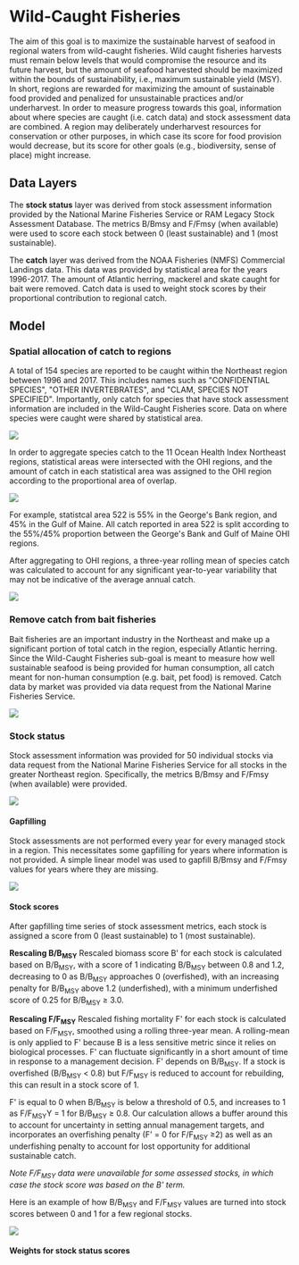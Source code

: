 # Wild-Caught Fisheries

The aim of this goal is to maximize the sustainable harvest of seafood in regional waters from wild-caught fisheries. Wild caught fisheries harvests must remain below levels that would compromise the resource and its future harvest, but the amount of seafood harvested should be maximized within the bounds of sustainability, i.e., maximum sustainable yield (MSY). In short, regions are rewarded for maximizing the amount of sustainable food provided and penalized for unsustainable practices and/or underharvest. In order to measure progress towards this goal, information about where species are caught (i.e. catch data) and stock assessment data are combined. A region may deliberately underharvest resources for conservation or other purposes, in which case its score for food provision would decrease, but its score for other goals (e.g., biodiversity, sense of place) might increase.

## Data Layers

The **stock status** layer was derived from stock assessment information provided by the National Marine Fisheries Service or RAM Legacy  Stock Assessment Database. The metrics B/Bmsy and F/Fmsy (when available) were used to score each stock between 0 (least sustainable) and 1 (most sustainable).

The **catch** layer was derived from the NOAA Fisheries (NMFS) Commercial Landings data. This data was provided by statistical area for the years 1996-2017. The amount of Atlantic herring, mackerel and skate caught for bait were removed. Catch data is used to weight stock scores by their proportional contribution to regional catch.

## Model

### Spatial allocation of catch to regions

A total of 154 species are reported to be caught within the Northeast region between 1996 and 2017. This includes names such as "CONFIDENTIAL SPECIES", "OTHER INVERTEBRATES", and "CLAM, SPECIES NOT SPECIFIED". Importantly, only catch for species that have stock assessment information are included in the Wild-Caught Fisheries score. Data on where species were caught were shared by statistical area. 

![](https://github.com/OHI-Northeast/ne-prep/blob/gh-pages/prep/fis/figs/statistical_areas-1.png)

In order to aggregate species catch to the 11 Ocean Health Index Northeast regions, statistical areas were intersected with the OHI regions, and the amount of catch in each statistical area was assigned to the OHI region according to the proportional area of overlap.

![](https://github.com/OHI-Northeast/ne-prep/blob/gh-pages/prep/fis/figs/ohi_stat_areas-1.png)

For example, statistcal area 522 is 55% in the George's Bank region, and 45% in the Gulf of Maine. All catch reported in area 522 is split according to the 55%/45% proportion between the George's Bank and Gulf of Maine OHI regions.

After aggregating to OHI regions, a three-year rolling mean of species catch was calculated to account for any significant year-to-year variability that may not be indicative of the average annual catch. 

![](https://github.com/OHI-Northeast/ne-prep/blob/gh-pages/prep/fis/figs/total_catch_by_ohi_region-1.png)

### Remove catch from bait fisheries

Bait fisheries are an important industry in the Northeast and make up a significant portion of total catch in the region, especially Atlantic herring. Since the Wild-Caught Fisheries sub-goal is meant to measure how well sustainable seafood is being provided for human consumption, all catch meant for non-human consumption (e.g. bait, pet food) is removed. Catch data by market was provided via data request from the National Marine Fisheries Service.

![](https://github.com/OHI-Northeast/ne-prep/blob/gh-pages/prep/fis/figs/tot_catch_as_bait-1.png)

### Stock status

Stock assessment information was provided for 50 individual stocks via data request from the National Marine Fisheries Service for all stocks in the greater Northeast region. Specifically, the metrics B/Bmsy and F/Fmsy (when available) were provided.

![](https://github.com/OHI-Northeast/ne-prep/blob/gh-pages/prep/fis/figs/stock_assesment_span_plot-1.png)

#### Gapfilling

Stock assessments are not performed every year for every managed stock in a region. This necessitates some gapfilling for years where information is not provided. A simple linear model was used to gapfill B/Bmsy and F/Fmsy values for years where they are missing.

![](https://github.com/OHI-Northeast/ne-prep/blob/gh-pages/prep/fis/figs/nmfs_stock_assessment_indicators_over_time_by_stock-1.png)

#### Stock scores

After gapfilling time series of stock assessment metrics, each stock is assigned a score from 0 (least sustainable) to 1 (most sustainable).

**Rescaling B/B<sub>MSY</sub>**
Rescaled biomass score B' for each stock is calculated based on B/B<sub>MSY</sub>, with a score of 1 indicating B/B<sub>MSY</sub> between 0.8 and 1.2, decreasing to 0 as B/B<sub>MSY</sub> approaches 0 (overfished), with an increasing penalty for B/B<sub>MSY</sub> above 1.2 (underfished), with a minimum underfished score of 0.25 for B/B<sub>MSY</sub> ≥ 3.0.

**Rescaling F/F<sub>MSY</sub>**
Rescaled fishing mortality F' for each stock is calculated based on F/F<sub>MSY</sub>, smoothed using a rolling three-year mean. A rolling-mean is only applied to F' because B is a less sensitive metric since it relies on biological processes. F' can fluctuate significantly in a short amount of time in response to a management decision. F' depends on B/B<sub>MSY</sub>. If a stock is overfished (B/B<sub>MSY</sub> < 0.8) but F/F<sub>MSY</sub> is reduced to account for rebuilding, this can result in a stock score of 1.

F' is equal to 0 when B/B<sub>MSY</sub> is below a threshold of 0.5, and increases to 1 as F/F<sub>MSY</sub>Y = 1 for B/B<sub>MSY</sub> ≥ 0.8. Our calculation allows a buffer around this to account for uncertainty in setting annual management targets, and incorporates an overfishing penalty (F' = 0 for F/F<sub>MSY</sub> ≥2) as well as an underfishing penalty to account for lost opportunity for additional sustainable catch.

*Note F/F<sub>MSY</sub> data were unavailable for some assessed stocks, in which case the stock score was based on the B' term.*

Here is an example of how B/B<sub>MSY</sub> and F/F<sub>MSY</sub> values are turned into stock scores between 0 and 1 for a few regional stocks.

![](https://github.com/OHI-Northeast/ne-prep/blob/gh-pages/prep/fis/figs/unnamed-chunk-4-7.png)

#### Weights for stock status scores





